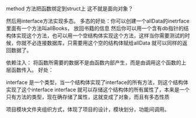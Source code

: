 method 方法把函数绑定到struct上
这不就是面向对象？


然后用interface方法实现多态。
多态的好处：你可以创建一个allData的inetrface
里面有一个方法叫allBooks， 放回书籍的信息
然后你可以用一个含有db指针的结构体实现这个方法，也可以用一个空结构体实现这个方法，这样当你需要测试的时候，你就不必连接数据库，只需要用这个空的结构体赋给allData 就可以同样的返回数据了。


依赖注入：
将函数所需要的数据不是由函数内部产生，而是由调用这个函数的上层函数传入。
好处：



interface 是一个类型，当一个结构体实现了interface的所有方法，则这个结构体实现了这个interface
interface 就可以存储这个结构体的所有属性了，本来是一个只有方法的类型，现在确存储了属性，这就变成了对象，而且有多态性质


项目模块文件夹组织方式，体现了项目的设计，模块划分，功能间调用。







